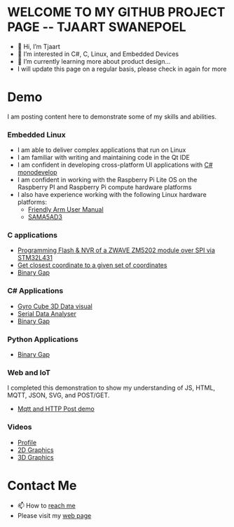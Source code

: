 # WELCOME TO MY GITHUB PROJECT PAGE -- TJAART SWANEPOEL
- 👋 Hi, I’m Tjaart
- 👀 I’m interested in C#, C, Linux, and Embedded Devices
- 🌱 I’m currently learning more about product design...
- I will update this page on a regular basis, please check in again for more


# Demo
I am posting content here to demonstrate some of my skills and abilities.  


### Embedded Linux
 - I am able to deliver complex applications that run on Linux
 - I am familiar with writing and maintaining code in the Qt IDE
 - I am confident in developing cross-platform UI applications with [C# monodevelop](https://www.monodevelop.com/)
 - I am confident in working with the Raspberry Pi Lite OS on the Raspberry PI and Raspberry Pi compute hardware platforms 
 - I also have experience working with the following Linux hardware platforms:
      - [Friendly Arm User Manual](https://drive.google.com/file/d/1oycAqawBP5LXR2k4kznN_pqpRAKSmaE2/view?usp=sharing)
      - [SAMA5AD3](https://drive.google.com/file/d/1eLe5A3R8QMKqDcHl8vZGrN2RFSmSkYRA/view?usp=sharing)


### C applications
 - [Programming Flash & NVR of a ZWAVE ZM5202 module over SPI via STM32L431](https://github.com/Tjaart55/zwave.git) 
 - [Get closest coordinate to a given set of coordinates](https://github.com/Tjaart55/DemoProjects-C.git)
 - [Binary Gap](https://github.com/Tjaart55/DemoProjects-C.git)

### C# Applications
- [Gyro Cube 3D Data visual](https://github.com/Tjaart55/DemoProjects-Csharp.git)
- [Serial Data Analyser](https://github.com/Tjaart55/DemoProjects-Csharp.git)
- [Binary Gap](https://github.com/Tjaart55/DemoProjects-Csharp.git)

### Python Applications
- [Binary Gap](https://github.com/Tjaart55/DemoProjects_Python.git)

### Web and IoT
I completed this demonstration to show my understanding of JS, HTML, MQTT, JSON, SVG, and POST/GET.  
- [Mqtt and HTTP Post demo](https://script.google.com/macros/s/AKfycbxKKL5dipvyvXlYChkrXGTGLB1apzp-SbUMDdXZqYjSVsQPpMRNaxagVdMoDUoX5QEH/exec)

### Videos
- [Profile](https://youtu.be/dQmrBmqwTiQ)
- [2D Graphics](https://youtu.be/H3IljpnrgXU)
- [3D Graphics](https://youtu.be/YwQEI-VfYTQ)

# Contact Me

- 📫 How to [reach me](tjs.swanepoel@gmail.com)
- Please visit my [web page](https://tjsw.co.za/)

<!---
Tjaart55/Tjaart55 is a ✨ special ✨ repository because its `README.md` (this file) appears on your GitHub profile.
You can click the Preview link to take a look at your changes.


--->

